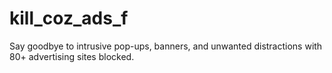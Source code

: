 # kill_coz_ads_f
Say goodbye to intrusive pop-ups, banners, and unwanted distractions with 80+ advertising sites blocked.  

